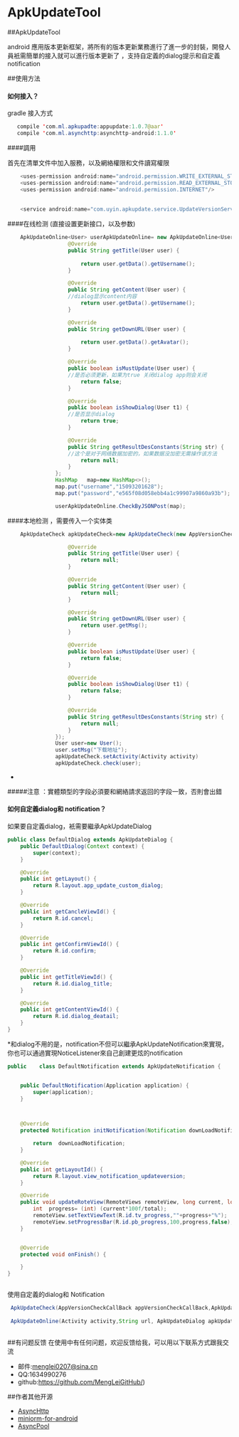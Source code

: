 ﻿# ApkUpdateTool
##ApkUpdateTool
 
 android 應用版本更新框架，將所有的版本更新業務進行了進一步的封裝，開發人員衹需簡單的接入就可以進行版本更新了
，支持自定義的dialog提示和自定義 notification

##使用方法

#### 如何接入？
 gradle 接入方式
 ```java
    compile 'com.ml.apkupadte:appupdate:1.0.7@aar'
    compile 'com.ml.asynchttp:asynchttp-android:1.1.0'

 
 ```



####調用

首先在清單文件中加入服務，以及網絡權限和文件讀寫權限
```java
    <uses-permission android:name="android.permission.WRITE_EXTERNAL_STORAGE"/>
    <uses-permission android:name="android.permission.READ_EXTERNAL_STORAGE"/>
    <uses-permission android:name="android.permission.INTERNET"/>
    
    
    <service android:name="com.uyin.apkupdate.service.UpdateVersionService"/>

```


####在线检测 (直接设置更新接口，以及参数)
 ```java
     ApkUpdateOnline<User> userApkUpdateOnline= new ApkUpdateOnline<User>(Activity.this, "http://120.26.106.106:8080/rest/common/user/login.do") {
                    @Override
                    public String getTitle(User user) {
                    
                        return user.getData().getUsername();
                    }

                    @Override
                    public String getContent(User user) {
                    //dialog显示content内容
                        return user.getData().getUsername();
                    }

                    @Override
                    public String getDownURL(User user) {
                    
                        return user.getData().getAvatar();
                    }

                    @Override
                    public boolean isMustUpdate(User user) {
                    //是否必须更新，如果为true 关闭dialog app则会关闭
                        return false;
                    }

                    @Override
                    public boolean isShowDialog(User t1) {
                    //是否显示dialog
                        return true;
                    }

                    @Override
                    public String getResultDesConstants(String str) {
                    //这个是对于网络数据加密的，如果数据没加密无需操作该方法
                        return null;
                    }
                };
                HashMap   map=new HashMap<>();
                map.put("username","15093201628");
                map.put("password","e565f08d058ebb4a1c99907a9860a93b");

                userApkUpdateOnline.CheckByJSONPost(map);
 
 ```
 
 ####本地检测 ，需要传入一个实体类 
 ```java
     ApkUpdateCheck apkUpdateCheck=new ApkUpdateCheck(new AppVersionCheckCallBack<User>(){

                    @Override
                    public String getTitle(User user) {
                        return null;
                    }

                    @Override
                    public String getContent(User user) {
                        return null;
                    }

                    @Override
                    public String getDownURL(User user) {
                        return user.getMsg();
                    }

                    @Override
                    public boolean isMustUpdate(User user) {
                        return false;
                    }

                    @Override
                    public boolean isShowDialog(User t1) {
                        return false;
                    }

                    @Override
                    public String getResultDesConstants(String str) {
                        return null;
                    }
                });
                User user=new User();
                user.setMsg("下载地址");
                apkUpdateCheck.setActivity(Activity activity)
                apkUpdateCheck.check(user);
 
 ```
 
* 
 #####注意 ：實體類型的字段必須要和網絡請求返回的字段一致，否則會出錯 
 
#### 如何自定義dialog和 notification？

如果要自定義dialog，衹需要繼承ApkUpdateDialog

```java
public class DefaultDialog extends ApkUpdateDialog {
    public DefaultDialog(Context context) {
        super(context);
    }

    @Override
    public int getLayout() {
        return R.layout.app_update_custom_dialog;
    }

    @Override
    public int getCancleViewId() {
        return R.id.cancel;
    }

    @Override
    public int getConfirmViewId() {
        return R.id.confirm;
    }

    @Override
    public int getTitleViewId() {
        return R.id.dialog_title;
    }

    @Override
    public int getContentViewId() {
        return R.id.dialog_deatail;
    }
}


```


*和dialog不用的是，notification不但可以繼承ApkUpdateNotification來實現，你也可以通過實現NoticeListener來自己創建更炫的notification
```java
public    class DefaultNotification extends ApkUpdateNotification {


    public DefaultNotification(Application application) {
        super(application);
    }



    @Override
    protected Notification initNotification(Notification downLoadNotification) {

        return  downLoadNotification;
    }

    @Override
    public int getLayoutId() {
        return R.layout.view_notification_updateversion;
    }

    @Override
    public void updateRoteView(RemoteViews remoteView, long current, long total) {
        int  progress= (int) (current*100f/total);
        remoteView.setTextViewText(R.id.tv_progress,""+progress+"%");
        remoteView.setProgressBar(R.id.pb_progress,100,progress,false);
    }


    @Override
    protected void onFinish() {

    }
}



```
使用自定義的dialog和 Notification

```java
 ApkUpdateCheck(AppVersionCheckCallBack appVersionCheckCallBack,ApkUpdateDialog apkUpdateDialog,NoticeListener noticeListener)
 
 ApkUpdateOnline(Activity activity,String url, ApkUpdateDialog apkUpdateDialog, NoticeListener noticeListener)
 

```




##有问题反馈
在使用中有任何问题，欢迎反馈给我，可以用以下联系方式跟我交流

* 邮件:menglei0207@sina.cn
* QQ:1634990276
* github:https://github.com/MengLeiGitHub/)

##作者其他开源

* [AsyncHttp](https://github.com/MengLeiGitHub/AsyncHttp)
* [miniorm-for-android](https://github.com/MengLeiGitHub/miniOrm-for-android) 
* [AsyncPool](https://github.com/MengLeiGitHub/AsyncPool)
